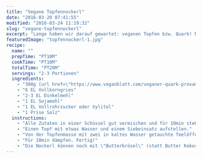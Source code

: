 ```yaml
---
title: "Vegane Topfennockerl"
date: "2016-03-20 07:41:55"
modified: "2016-03-24 11:19:32"
slug: "vegane-topfennockerl"
excerpt: "Lange haben wir darauf gewartet: veganen Topfen bzw. Quark! Nun ist er da. Endlich gibt es wieder Topfennockerl, aber natürlich vegan!"
featuredImage: "topfennockerl-1.jpg"
recipe:
  name: ""
  prepTime: "PT10M"
  cookTime: "PT10M"
  totalTime: "PT20M"
  servings: "2-3 Portionen"
  ingredients:
    - "300g [url href=\"https://www.veganblatt.com/veganer-quark-provamel\" target=\"_blank\"]Provamel vegane Bio Alternative zu Quark[/url]"
    - "6 EL Vollkorngries"
    - "2-3 EL Dinkelmehl"
    - "1 EL Sojamehl"
    - "1 EL Vollrohrzucker oder Xylitol"
    - "1 Prise Salz"
  instructions:
    - "Alle Zutaten in einer Schüssel gut vermischen und für 10min stehen lassen."
    - "Einen Topf mit etwas Wasser und einem Siebeinsatz aufstellen."
    - "Von der Topfenmasse mit zwei in kaltes Wasser getauchte Teelöffel Nockerl abstechen und in den Sieb setzen."
    - "Für 10min dämpfen. Fertig!"
    - "Die Nockerl können noch mit \"Butterbrösel\" (statt Butter Kokosöl verwenden) gewendet oder einfach so mit Kompott serviert werden."
---
```


